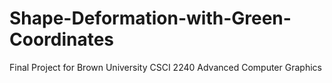 # Shape-Deformation-with-Green-Coordinates
 Final Project for Brown University CSCI 2240 Advanced Computer Graphics
